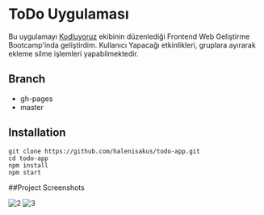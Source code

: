 # ToDo Uygulaması
Bu uygulamayı [Kodluyoruz](https://kodluyoruz.org) ekibinin düzenlediği Frontend Web Geliştirme Bootcamp'inda geliştirdim. Kullanıcı Yapacağı etkinlikleri, gruplara ayırarak ekleme silme işlemleri yapabilmektedir.

## Branch

 * gh-pages
 * master

## Installation
```
git clone https://github.com/halenisakus/todo-app.git
cd todo-app
npm install
npm start

```

##Project Screenshots


![2](https://user-images.githubusercontent.com/47247825/93689744-1461f500-fada-11ea-97c1-040a474b911c.png)
![3](https://user-images.githubusercontent.com/47247825/93689747-14fa8b80-fada-11ea-8042-2e7f5ead920f.png)
